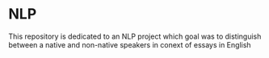 # NLP
This repository is dedicated to an NLP project which goal was to distinguish between a native and non-native speakers in conext of essays in English
